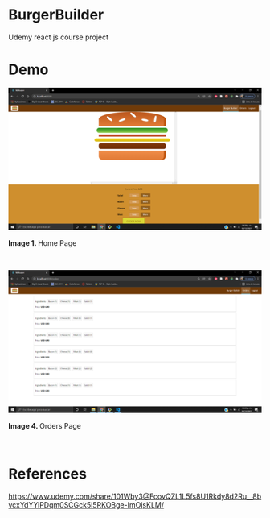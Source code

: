 # BurgerBuilder
Udemy react js course project

# Demo
![HomePage](https://github.com/rcgc/BurgerBuilder/blob/master/screenshots/screenshot1.png)
<p><b>Image 1. </b>Home Page</p><br>

![OrdersPage](https://github.com/rcgc/BurgerBuilder/blob/master/screenshots/screenshot2.png)
<p><b>Image 4. </b>Orders Page</p><br>

# References
https://www.udemy.com/share/101Wby3@FcovQZL1L5fs8U1Rkdy8d2Ru__8bvcxYdYYiPDqm0SCGck5i5RKOBge-ImOjsKLM/
